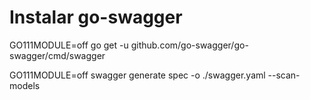 # Instalar go-swagger
GO111MODULE=off go get -u github.com/go-swagger/go-swagger/cmd/swagger

GO111MODULE=off swagger generate spec -o ./swagger.yaml --scan-models
